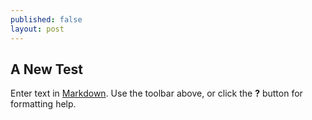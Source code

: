 ```yaml
---
published: false
layout: post
---
```

## A New Test

Enter text in [Markdown](http://daringfireball.net/projects/markdown/). Use the toolbar above, or click the **?** button for formatting help.
